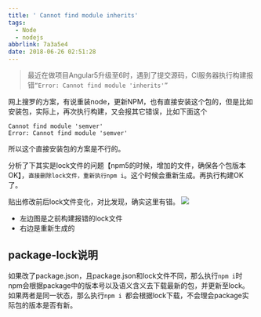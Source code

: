 ```yaml
---
title: ' Cannot find module inherits'
tags:
  - Node
  - nodejs
abbrlink: 7a3a5e4
date: 2018-06-26 02:51:28
---
```

> 最近在做项目Angular5升级至6时，遇到了提交源码，CI服务器执行构建报错`“Error: Cannot find module 'inherits'”`

网上搜罗的方案，有说重装node，更新NPM，也有直接安装这个包的，但是比如安装包，实际上，再次执行构建，又会报其它错误，比如下面这个
```
Cannot find module 'semver'
Error: Cannot find module 'semver'
```
所以这个直接安装包的方案是不行的。

分析了下其实是lock文件的问题【npm5的时候，增加的文件，确保各个包版本OK】，`直接删除lock文件，重新执行npm i`。这个时候会重新生成。再执行构建OK了。

贴出修改前后lock文件变化，对比发现，确实这里有错。
![](http://static.1991421.cn/2018-06-26-072603.jpg)

- 左边图是之前构建报错的lock文件
- 右边是重新生成的

## package-lock说明
如果改了package.json，且package.json和lock文件不同，那么执行`npm i`时npm会根据package中的版本号以及语义含义去下载最新的包，并更新至lock。如果两者是同一状态，那么执行`npm i `都会根据lock下载，不会理会package实际包的版本是否有新。



